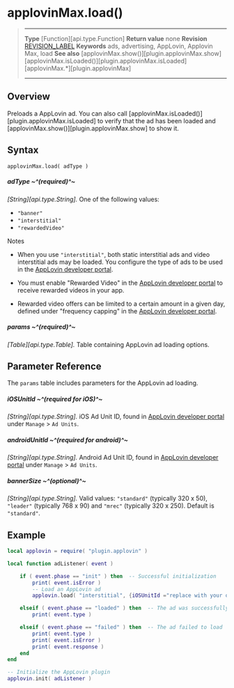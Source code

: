 # applovinMax.load()

> --------------------- ------------------------------------------------------------------------------------------
> __Type__				[Function][api.type.Function]
> __Return value__		none
> __Revision__			[REVISION_LABEL](REVISION_URL)
> __Keywords__			ads, advertising, AppLovin, Applovin Max, load
> __See also__			[applovinMax.show()][plugin.applovinMax.show]
>						[applovinMax.isLoaded()][plugin.applovinMax.isLoaded]
>						[applovinMax.*][plugin.applovinMax]
> --------------------- ------------------------------------------------------------------------------------------


## Overview

Preloads a AppLovin ad. You can also call [applovinMax.isLoaded()][plugin.applovinMax.isLoaded] to verify that the ad has been loaded and [applovinMax.show()][plugin.applovinMax.show] to show it.


## Syntax

	applovinMax.load( adType )

##### adType ~^(required)^~
_[String][api.type.String]._ One of the following values:

* `"banner"`
* `"interstitial"`
* `"rewardedVideo"`

<div class="guide-notebox">
<div class="notebox-title">Notes</div>

* When you use `"interstitial"`, both static interstitial ads and video interstitial ads may be loaded. You configure the type of ads to be used in the [AppLovin developer portal](https://www.applovin.com/manage).

* You must enable "Rewarded&nbsp;Video" in the [AppLovin developer portal](https://www.applovin.com/manage) to receive rewarded videos in your app.

* Rewarded video offers can be limited to a certain amount in a given day, defined under "frequency&nbsp;capping" in the [AppLovin developer portal](https://www.applovin.com/manage).

</div>

##### params ~^(required)^~
_[Table][api.type.Table]._ Table containing AppLovin ad loading options.


## Parameter Reference

The `params` table includes parameters for the AppLovin ad loading.

##### iOSUnitId ~^(required for iOS)^~
_[String][api.type.String]._ iOS Ad Unit ID, found in [AppLovin developer portal](https://www.applovin.com/manage) under `Manage` > `Ad Units`.

##### androidUnitId ~^(required for android)^~
_[String][api.type.String]._ Android Ad Unit ID, found in [AppLovin developer portal](https://www.applovin.com/manage) under `Manage` > `Ad Units`.

##### bannerSize ~^(optional)^~
_[String][api.type.String]._ Valid values: `"standard"` (typically 320 x 50), `"leader"` (typically 768 x 90) and `"mrec"` (typically 320 x 250). Default is `"standard"`.


## Example

``````lua
local applovin = require( "plugin.applovin" )

local function adListener( event )

	if ( event.phase == "init" ) then  -- Successful initialization
		print( event.isError )
		-- Load an AppLovin ad
		applovin.load( "interstitial", {iOSUnitId ="replace with your own", androidUnitId="replace with your own"})

	elseif ( event.phase == "loaded" ) then  -- The ad was successfully loaded
		print( event.type )

	elseif ( event.phase == "failed" ) then  -- The ad failed to load
		print( event.type )
		print( event.isError )
		print( event.response )
	end
end

-- Initialize the AppLovin plugin
applovin.init( adListener )
``````
